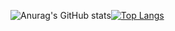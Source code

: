 ![Anurag's GitHub stats](https://github-readme-stats.vercel.app/api?username=ebbaj&show_icons=true&theme=gotham&title_color=fff)[![Top Langs](https://github-readme-stats.vercel.app/api/top-langs/?username=anuraghazra&layout=compact&theme=gotham&title_color=fff&hide=GLSL)](https://github.com/anuraghazra/github-readme-stats)


<!--
**ebbaj/ebbaj** is a ✨ _special_ ✨ repository because its `README.md` (this file) appears on your GitHub profile.

Here are some ideas to get you started:

- 🔭 I’m currently working on ...
- 🌱 I’m currently learning ...
- 👯 I’m looking to collaborate on ...
- 🤔 I’m looking for help with ...
- 💬 Ask me about ...
- 📫 How to reach me: ...
- 😄 Pronouns: ...
- ⚡ Fun fact: ...
-->
